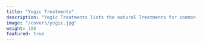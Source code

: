 ```yaml
---
title: "Yogic Treatments"
description: "Yogic Treatments lists the natural Treatments for common diseases according to the paradigm of Ayurveda and Yoga"
image: "/covers/yogic.jpg"
weight: 100
featured: true
---
```

